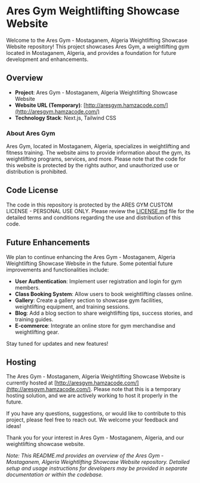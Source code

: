 
# Ares Gym Weightlifting Showcase Website

Welcome to the Ares Gym - Mostaganem, Algeria Weightlifting Showcase Website repository! This project showcases Ares Gym, a weightlifting gym located in Mostaganem, Algeria, and provides a foundation for future development and enhancements.

## Overview
-   **Project**: Ares Gym - Mostaganem, Algeria Weightlifting Showcase Website
-   **Website URL (Temporary)**: [http://aresgym.hamzacode.com/](http://aresgym.hamzacode.com/)
-   **Technology Stack**: Next.js, Tailwind CSS

### About Ares Gym
Ares Gym, located in Mostaganem, Algeria, specializes in weightlifting and fitness training. The website aims to provide information about the gym, its weightlifting programs, services, and more. Please note that the code for this website is protected by the rights author, and unauthorized use or distribution is prohibited.

## Code License
The code in this repository is protected by the ARES GYM CUSTOM LICENSE - PERSONAL USE ONLY. Please review the [LICENSE.md](LICENSE.txt) file for the detailed terms and conditions regarding the use and distribution of this code.

## Future Enhancements
We plan to continue enhancing the Ares Gym - Mostaganem, Algeria Weightlifting Showcase Website in the future. Some potential future improvements and functionalities include:

-   **User Authentication**: Implement user registration and login for gym members.
-   **Class Booking System**: Allow users to book weightlifting classes online.
-   **Gallery**: Create a gallery section to showcase gym facilities, weightlifting equipment, and training sessions.
-   **Blog**: Add a blog section to share weightlifting tips, success stories, and training guides.
-   **E-commerce**: Integrate an online store for gym merchandise and weightlifting gear.

Stay tuned for updates and new features!

## Hosting

The Ares Gym - Mostaganem, Algeria Weightlifting Showcase Website is currently hosted at [http://aresgym.hamzacode.com/](http://aresgym.hamzacode.com/). Please note that this is a temporary hosting solution, and we are actively working to host it properly in the future.

If you have any questions, suggestions, or would like to contribute to this project, please feel free to reach out. We welcome your feedback and ideas!

Thank you for your interest in Ares Gym - Mostaganem, Algeria, and our weightlifting showcase website.

_Note: This README.md provides an overview of the Ares Gym - Mostaganem, Algeria Weightlifting Showcase Website repository. Detailed setup and usage instructions for developers may be provided in separate documentation or within the codebase._